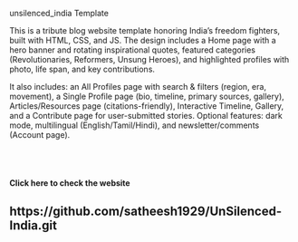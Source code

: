 unsilenced_india Template
<p>This is a tribute blog website template honoring India’s freedom fighters, built with HTML, CSS, and JS. The design includes a Home page with a hero banner and rotating inspirational quotes, featured categories (Revolutionaries, Reformers, Unsung Heroes), and highlighted profiles with photo, life span, and key contributions.</p> <p>It also includes: an All Profiles page with search & filters (region, era, movement), a Single Profile page (bio, timeline, primary sources, gallery), Articles/Resources page (citations-friendly), Interactive Timeline, Gallery, and a Contribute page for user-submitted stories. Optional features: dark mode, multilingual (English/Tamil/Hindi), and newsletter/comments (Account page).</p> <br><br> <h4>Click here to check the website</h4> <h2>https://github.com/satheesh1929/UnSilenced-India.git</h2>